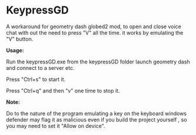 # KeypressGD
A workaround for geometry dash globed2 mod,
to open and close voice chat with out the need to press "V" all the time.
it works by emulating the "V" button.

**Usage:**

Run the keypressGD.exe from the keypressGD folder
launch geometry dash and connect to a server etc.

Press "Ctrl+s" to start it.

Press "Ctrl+q" and then "v" one time to stop it.


**Note:**

Do to the nature of the program emulating a key on the keyboard windows defender may flag it as malicious even if you build the project yourself , so you may need to set it "Allow on device".


